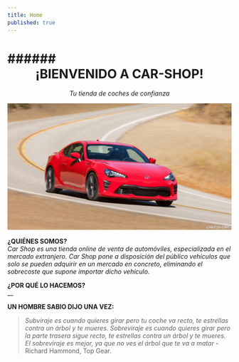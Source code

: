 ```yaml
---
title: Home
published: true
---
```

# ###### **<center>¡BIENVENIDO A CAR-SHOP!</center>**
_<center>Tu tienda de coches de confianza</center>_

![](ToyotaGT86.jpg?)

**¿QUIÉNES SOMOS?** <br />
_Car Shop es una tienda online de venta de automóviles, especializada en el mercado extranjero. Car Shop pone a disposición del público vehículos que solo se pueden adquirir en un mercado en concreto, eliminando el sobrecoste que supone importar dicho vehículo._

**¿POR QUÉ LO HACEMOS?** <br />
__

**UN HOMBRE SABIO DIJO UNA VEZ:** <br />
>_Subviraje es cuando quieres girar pero tu coche va recto, te estrellas contra un árbol y te mueres. Sobreviraje es cuando quieres girar pero la parte trasera sigue recto, te estrellas contra un árbol y te mueres. El sobreviraje es mejor, ya que no ves el árbol que te va a matar_ - Richard Hammond, Top Gear.


